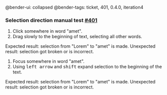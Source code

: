 @bender-ui: collapsed
@bender-tags: ticket, 401, 0.4.0, iteration4

### Selection direction manual test [#401](https://github.com/ckeditor/ckeditor5-engine/issues/401)

1. Click somewhere in word "amet".
2. Drag slowly to the beginning of text, selecting all other words.

Expected result: selection from "Lorem" to "amet" is made.
Unexpected result: selection got broken or is incorrect.

1. Focus somewhere in word "amet".
2. Using <kbd>left arrow</kbd> and <kbd>shift</kbd> expand selection to the beginning of the text.

Expected result: selection from "Lorem" to "amet" is made.
Unexpected result: selection got broken or is incorrect.
